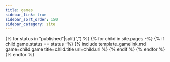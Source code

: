 ```yaml
---
title: games
sidebar_link: true
sidebar_sort_order: 150
sidebar_category: site
---
```

{% for status in "published"|split(",") %}
{%   for child in site.pages -%}
{%     if child.game.status == status -%}
{%       include template_gamelink.md game=child.game title=child.title url=child.url %}
{%     endif %}
{%   endfor %}
{% endfor %}

